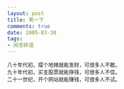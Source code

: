```yaml
---
layout: post
title: 笑一下
comments: true
date: 2005-03-30
tags:
- 闲言碎语
---
```


<p><span style="FONT-SIZE: 12px">八十年代初，摆个地摊就能发财，可很多人不敢。<br />九十年代初，买支股票就能挣钱，可很多人不信。<br />二十一世纪，开个网站就能赚钱，可很多人不试。</span></p>				
